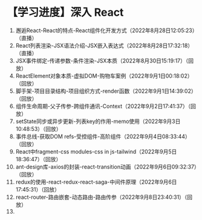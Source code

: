 # 【学习进度】深入 React

1. 邂逅React-React的特点-React组件化开发方式（2022年8月28日12:05:23）（直播）
2. React列表渲染-JSX语法介绍-JSX嵌入表达式（2022年8月28日17:32:18）（直播）
3. JSX事件绑定-传递参数-条件渲染-JSX本质（2022年8月30日15:19:17）（回放）
4. ReactElement对象本质-虚拟DOM-购物车案例（2022年9月1日00:18:02）（回放）
5. 脚手架-项目目录结构-项目组织方式-render函数（2022年9月1日14:39:02）（回放）
6. 组件生命周期-父子传参-跨组件通讯-Context（2022年9月2日17:41:37）（回放）
7. setState同步或异步更新-列表key的作用-memo使用（2022年9月3日10:48:53）（回放）
8. 事件总线-获取DOM refs-受控组件-高阶组件（2022年9月4日08:33:44）（回放）
9. React中fragment-css modules-css in js-tailwind（2022年9月5日18:36:47）（回放）
10. ant-design库-axios的封装-react-transition动画（2022年9月6日09:32:37）（回放）
11. redux的使用-react-redux-react-saga-中间件原理（2022年9月6日17:45:31）（回放）
12. react-router-路由嵌套-动态路由-路由传参（2022年9月8日23:40:31）（回放）
13. 
